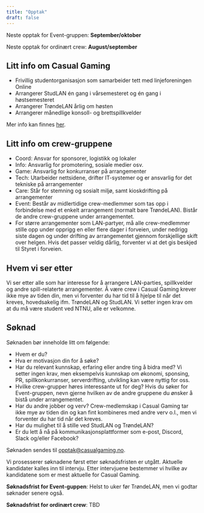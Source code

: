 ```yaml
---
title: "Opptak"
draft: false
---
```


Neste opptak for Event-gruppen: **September/oktober**

Neste opptak for ordinært crew: **August/september**

## Litt info om Casual Gaming

- Frivillig studentorganisasjon som samarbeider tett med linjeforeningen Online
- Arrangerer StudLAN én gang i vårsemesteret og én gang i høstsemesteret
- Arrangerer TrøndeLAN årlig om høsten
- Arrangerer månedlige konsoll- og brettspillkvelder

Mer info kan finnes [her](/om/).

## Litt info om crew-gruppene

- Coord: Ansvar for sponsorer, logistikk og lokaler
- Info: Ansvarlig for promotering, sosiale medier osv.
- Game: Ansvarlig for konkurranser på arrangementer
- Tech: Utarbeider nettsidene, drifter IT-systemer og er ansvarlig for det tekniske på arrangementer
- Care: Står for stemning og sosialt miljø, samt kioskdrifting på arrangementer
- Event: Består av midlertidige crew-medlemmer som tas opp i forbindelse med et enkelt arrangement (normalt bare TrøndeLAN). Bistår de andre crew-gruppene under arrangementet.
- For større arrangementer som LAN-partyer, må alle crew-medlemmer stille opp under opprigg en eller flere dager i forveien, under nedrigg siste dagen og under drifting av arrangementet gjennom forskjellige skift over helgen. Hvis det passer veldig dårlig, forventer vi at det gis beskjed til Styret i forveien.

## Hvem vi ser etter
Vi ser etter alle som har interesse for å arrangere LAN-parties, spillkvelder og andre spill-relaterte arrangementer. Å være crew i Casual Gaming krever ikke mye av tiden din, men vi forventer du har tid til å hjelpe til når det kreves, hovedsakelig ifm. TrøndeLAN og StudLAN. Vi setter ingen krav om at du må være student ved NTNU, alle er velkomne.

## Søknad
Søknaden bør inneholde litt om følgende:

- Hvem er du?
- Hva er motivasjon din for å søke?
- Har du relevant kunnskap, erfaring eller andre ting å bidra med? Vi setter ingen krav, men eksempelvis kunnskap om økonomi, sponsing, PR, spillkonkurranser, serverdrifting, utvikling kan være nyttig for oss.
- Hvilke crew-grupper høres interessante ut for deg? Hvis du søker for Event-gruppen, nevn gjerne hvilken av de andre gruppene du ønsker å bistå under arrangementet.
- Har du andre jobber og verv? Crew-medlemskap i Casual Gaming tar ikke mye av tiden din og kan fint kombineres med andre verv o.l., men vi forventer du har tid når det kreves.
- Har du mulighet til å stille ved StudLAN og TrøndeLAN?
- Er du lett å nå på kommunikasjonsplattformer som e-post, Discord, Slack og/eller Facebook?

Søknaden sendes til [opptak@casualgaming.no](mailto:opptak@casualgaming.no).

Vi prosesserer søknadene først etter søknadsfristen er utgått. Aktuelle kandidater kalles inn til intervju. Etter intervjuene bestemmer vi hvilke av kandidatene som er mest aktuelle for Casual Gaming.

**Søknadsfrist for Event-guppen**: Helst to uker før TrøndeLAN, men vi godtar søknader senere også.

**Søknadsfrist for ordinært crew**: TBD
